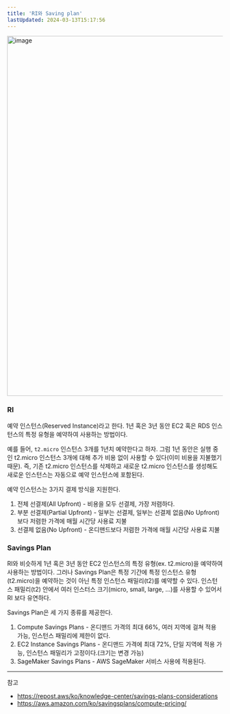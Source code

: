 ```yaml
---
title: 'RI와 Saving plan'
lastUpdated: 2024-03-13T15:17:56
---
```


<img width="839" alt="image" src="https://github.com/rlaisqls/TIL/assets/81006587/d6216964-7b4a-4eab-8c34-f21af466f893">

### RI

예약 인스턴스(Reserved Instance)라고 한다. 1년 혹은 3년 동안 EC2 혹은 RDS 인스턴스의 특정 유형을 예약하여 사용하는 방법이다.

예를 들어, `t2.micro` 인스턴스 3개를 1년치 예약한다고 하자. 그럼 1년 동안은 실행 중인 t2.micro 인스턴스 3개에 대해 추가 비용 없이 사용할 수 있다(이미 비용을 지불했기 때문). 즉, 기존 t2.micro 인스턴스를 삭제하고 새로운 t2.micro 인스턴스를 생성해도 새로운 인스턴스는 자동으로 예약 인스턴스에 포함된다.

예약 인스턴스는 3가지 결제 방식을 지원한다.
1. 전체 선결제(All Upfront) - 비용을 모두 선결제, 가장 저렴하다.
2. 부분 선결제(Partial Upfront) - 일부는 선결제, 일부는 선결제 없음(No Upfront)보다 저렴한 가격에 매월 시간당 사용료 지불
3. 선결제 없음(No Upfront) - 온디맨드보다 저렴한 가격에 매월 시간당 사용료 지불

### Savings Plan

RI와 비슷하게 1년 혹은 3년 동안 EC2 인스턴스의 특정 유형(ex. t2.micro)을 예약하여 사용하는 방법이다. 그러나 Savings Plan은 특정 기간에 특정 인스턴스 유형(t2.micro)을 예약하는 것이 아닌 특정 인스턴스 패밀리(t2)를 예약할 수 있다. 인스턴스 패밀리(t2) 안에서 여러 인스터스 크기(micro, small, large, ...)를 사용할 수 있어서 RI 보다 유연하다.

Savings Plan은 세 가지 종류를 제공한다.
1. Compute Savings Plans - 온디맨드 가격의 최대 66%, 여러 지역에 걸쳐 적용 가능, 인스턴스 패밀리에 제한이 없다.
2. EC2 Instance Savings Plans - 온디맨드 가격에 최대 72%, 단일 지역에 적용 가능, 인스턴스 패밀리가 고정이다.(크기는 변경 가능)
3. SageMaker Savings Plans - AWS SageMaker 서비스 사용에 적용된다. 

---
참고
- https://repost.aws/ko/knowledge-center/savings-plans-considerations
- https://aws.amazon.com/ko/savingsplans/compute-pricing/